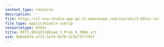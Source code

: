 ```yaml
---
content_type: resource
description: ''
file: https://ol-ocw-studio-app-qa.s3.amazonaws.com/courses/3-091sc-introduction-to-solid-state-chemistry-fall-2010/9b6ab4f6a7f25ef89a70523e73f7795f_MIT3_091SCF10Exam_1_Prob_6_300k.srt
file_type: application/x-subrip
resourcetype: Other
title: MIT3_091SCF10Exam_1_Prob_6_300k.srt
uid: 9b6ab4f6-a7f2-5ef8-9a70-523e73f7795f
---
```

